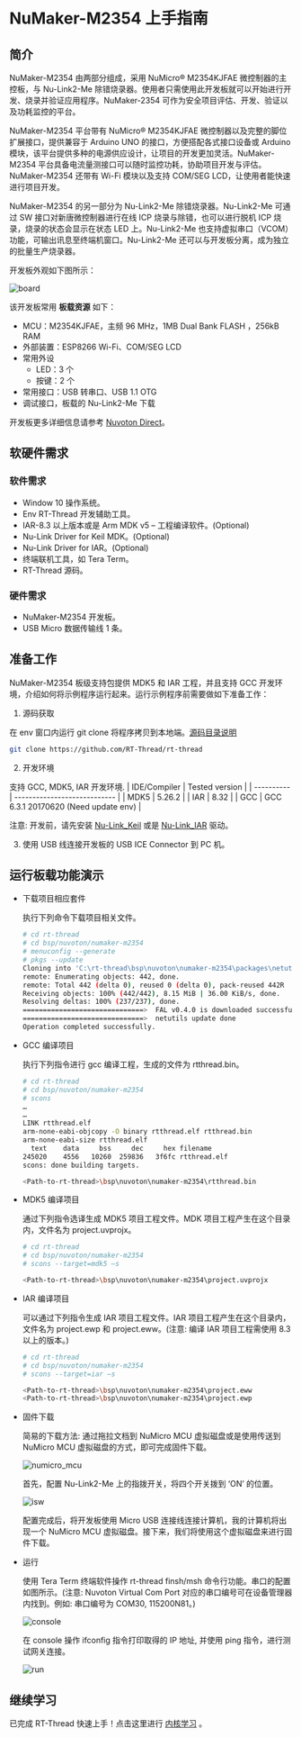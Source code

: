 # NuMaker-M2354 上手指南

## 简介

NuMaker-M2354 由两部分组成，采用 NuMicro® M2354KJFAE 微控制器的主控板，与 Nu-Link2-Me 除错烧录器。使用者只需使用此开发板就可以开始进行开发、烧录并验证应用程序。NuMaker-2354 可作为安全项目评估、开发、验证以及功耗监控的平台。

NuMaker-M2354 平台带有 NuMicro® M2354KJFAE 微控制器以及完整的脚位扩展接口，提供兼容于 Arduino UNO 的接口，方便搭配各式接口设备或 Arduino 模块，该平台提供多种的电源供应设计，让项目的开发更加灵活。NuMaker-M2354 平台具备电流量测接口可以随时监控功耗，协助项目开发与评估。NuMaker-M2354 还带有 Wi-Fi 模块以及支持 COM/SEG LCD，让使用者能快速进行项目开发。

NuMaker-M2354 的另一部分为 Nu-Link2-Me 除错烧录器。Nu-Link2-Me 可通过 SW 接口对新唐微控制器进行在线 ICP 烧录与除错，也可以进行脱机 ICP 烧录，烧录的状态会显示在状态 LED 上。Nu-Link2-Me 也支持虚拟串口（VCOM）功能，可输出讯息至终端机窗口。Nu-Link2-Me 还可以与开发板分离，成为独立的批量生产烧录器。

开发板外观如下图所示：

![board](figures/board.png)

该开发板常用 **板载资源** 如下：

- MCU：M2354KJFAE，主频 96 MHz，1MB Dual Bank FLASH ，256kB RAM
- 外部装置：ESP8266 Wi-Fi、COM/SEG LCD
- 常用外设
    * LED：3 个
    * 按键：2 个
- 常用接口：USB 转串口、USB 1.1 OTG
- 调试接口，板载的 Nu-Link2-Me 下载

开发板更多详细信息请参考 [Nuvoton Direct](https://direct.nuvoton.com/tw/numaker-m2354)。

## 软硬件需求

### 软件需求
- Window 10 操作系统。
- Env RT-Thread 开发辅助工具。
- IAR-8.3 以上版本或是 Arm MDK v5 – 工程编译软件。(Optional)
- Nu-Link Driver for Keil MDK。(Optional)
- Nu-Link Driver for IAR。(Optional)
- 终端联机工具，如 Tera Term。
- RT-Thread 源码。

### 硬件需求
- NuMaker-M2354 开发板。
- USB Micro 数据传输线 1 条。

## 准备工作

NuMaker-M2354 板级支持包提供 MDK5 和 IAR 工程，并且支持 GCC 开发环境，介绍如何将示例程序运行起来。运行示例程序前需要做如下准备工作：

 1. 源码获取

  在 env 窗口内运行 git clone 将程序拷贝到本地端。[源码目录说明](../src_code_introduction/rtthread_dir.md)
  ```bash
  git clone https://github.com/RT-Thread/rt-thread
  ```

 2. 开发环境

  支持 GCC, MDK5, IAR 开发环境.
  | IDE/Compiler  | Tested version            |
  | ---------- | ---------------------------- |
  | MDK5       | 5.26.2                       |
  | IAR        | 8.32                          |
  | GCC        | GCC 6.3.1 20170620 (Need update env) |

  注意: 开发前，请先安装 [Nu-Link_Keil](https://www.nuvoton.com/resource-download.jsp?tp_GUID=SW1120200221180521) 或是 [Nu-Link_IAR](https://www.nuvoton.com/resource-download.jsp?tp_GUID=SW1120200221180914) 驱动。

 3. 使用 USB 线连接开发板的 USB ICE Connector 到 PC 机。

## 运行板载功能演示

- 下载项目相应套件

  执行下列命令下载项目相关文件。

  ```bash
  # cd rt-thread
  # cd bsp/nuvoton/numaker-m2354
  # menuconfig --generate
  # pkgs --update
  Cloning into 'C:\rt-thread\bsp\nuvoton\numaker-m2354\packages\netutils-latest'...
  remote: Enumerating objects: 442, done.
  remote: Total 442 (delta 0), reused 0 (delta 0), pack-reused 442R
  Receiving objects: 100% (442/442), 8.15 MiB | 36.00 KiB/s, done.
  Resolving deltas: 100% (237/237), done.
  ==============================>  FAL v0.4.0 is downloaded successfully.
  ==============================>  netutils update done
  Operation completed successfully.
  ```

- GCC 编译项目

  执行下列指令进行 gcc 编译工程，生成的文件为 rtthread.bin。

  ```bash
  # cd rt-thread
  # cd bsp/nuvoton/numaker-m2354
  # scons
  …
  …
  LINK rtthread.elf
  arm-none-eabi-objcopy -O binary rtthread.elf rtthread.bin
  arm-none-eabi-size rtthread.elf
    text    data     bss     dec     hex filename
  245020    4556   10260  259836   3f6fc rtthread.elf
  scons: done building targets.

  <Path-to-rt-thread>\bsp\nuvoton\numaker-m2354\rtthread.bin
  ```

- MDK5 编译项目

  通过下列指令选译生成 MDK5 项目工程文件。MDK 项目工程产生在这个目录内，文件名为 project.uvprojx。

  ```bash
  # cd rt-thread
  # cd bsp/nuvoton/numaker-m2354
  # scons --target=mdk5 –s

  <Path-to-rt-thread>\bsp\nuvoton\numaker-m2354\project.uvprojx
  ```

- IAR 编译项目

  可以通过下列指令生成 IAR 项目工程文件。IAR 项目工程产生在这个目录内，文件名为 project.ewp 和 project.eww。(注意: 编译 IAR 项目工程需使用 8.3 以上的版本。)

  ```bash
  # cd rt-thread
  # cd bsp/nuvoton/numaker-m2354
  # scons --target=iar –s

  <Path-to-rt-thread>\bsp\nuvoton\numaker-m2354\project.eww
  <Path-to-rt-thread>\bsp\nuvoton\numaker-m2354\project.ewp
  ```

- 固件下载

  简易的下载方法: 通过拖拉文档到 NuMicro MCU 虚拟磁盘或是使用传送到 NuMicro MCU 虚拟磁盘的方式，即可完成固件下载。

  ![numicro_mcu](figures/numicro_mcu.png)

  首先，配置 Nu-Link2-Me 上的指拨开关，将四个开关拨到 ‘ON’ 的位置。

  ![isw](figures/nulinkme_isw.png)

  配置完成后，将开发板使用 Micro USB 连接线连接计算机，我的计算机将出现一个 NuMicro MCU 虚拟磁盘。接下来，我们将使用这个虚拟磁盘来进行固件下载。

- 运行

  使用 Tera Term 终端软件操作 rt-thread finsh/msh 命令行功能。串口的配置如图所示。(注意: Nuvoton Virtual Com Port 对应的串口编号可在设备管理器内找到。例如: 串口编号为 COM30, 115200N81。)

  ![console](figures/console.png)

  在 console 操作 ifconfig 指令打印取得的 IP 地址, 并使用 ping 指令，进行测试网关连接。

  ![run](figures/run.gif)

## 继续学习
已完成 RT-Thread 快速上手！点击这里进行 [内核学习](../../kernel/kernel-video.md) 。
